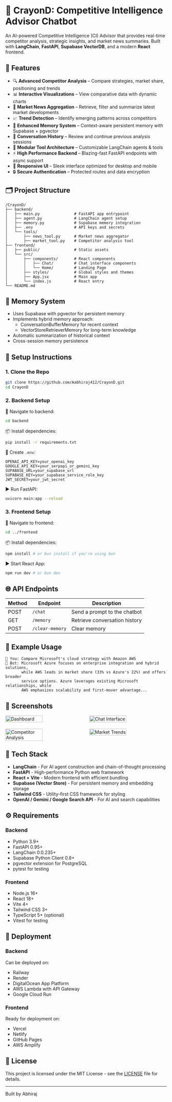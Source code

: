 # 🤖 CrayonD: Competitive Intelligence Advisor Chatbot

An AI-powered Competitive Intelligence (CI) Advisor that provides real-time competitor analysis, strategic insights, and market news summaries. Built with **LangChain**, **FastAPI**, **Supabase VectorDB**, and a modern **React** frontend.


## 🚀 Features

- 🔍 **Advanced Competitor Analysis** – Compare strategies, market share, positioning and trends
- 📊 **Interactive Visualizations** – View comparative data with dynamic charts
- 📰 **Market News Aggregation** – Retrieve, filter and summarize latest market developments
- 📈 **Trend Detection** – Identify emerging patterns across competitors
- 🧠 **Enhanced Memory System** – Context-aware persistent memory with Supabase + pgvector
- 🔄 **Conversation History** – Review and continue previous analysis sessions
- 🧩 **Modular Tool Architecture** – Customizable LangChain agents & tools
- ⚡ **High Performance Backend** – Blazing-fast FastAPI endpoints with async support
- 🎨 **Responsive UI** – Sleek interface optimized for desktop and mobile
- 🔒 **Secure Authentication** – Protected routes and data encryption

## 🗂️ Project Structure

```
/CrayonD/
├── backend/
│   ├── main.py               # FastAPI app entrypoint
│   ├── agent.py              # LangChain agent setup
│   ├── memory.py             # Supabase memory integration
│   ├── .env                  # API keys and secrets
│   └── tools/
│       ├── news_tool.py      # Market news aggregator
│       ├── market_tool.py    # Competitor analysis tool
├── frontend/
│   ├── public/               # Static assets
│   └── src/
│       ├── components/       # React components
│       │   ├── Chat/         # Chat interface components
│       │   └── Home/         # Landing Page
│       ├── styles/           # Global styles and themes
│       ├── App.jsx           # Main app
│       └── index.js          # React entry
└── README.md
```

## 🧠 Memory System

- Uses Supabase with pgvector for persistent memory
- Implements hybrid memory approach:
  - ConversationBufferMemory for recent context
  - VectorStoreRetrieverMemory for long-term knowledge
- Automatic summarization of historical context
- Cross-session memory persistence

## 🔧 Setup Instructions

### 1. Clone the Repo

```bash
git clone https://github.com/Aabhiraj412/CrayonD.git
cd CrayonD
```

### 2. Backend Setup

📁 Navigate to backend:
```bash
cd backend
```

📦 Install dependencies:
```bash
pip install -r requirements.txt
```

🔑 Create `.env`:
```
OPENAI_API_KEY=your_openai_key
GOOGLE_API_KEY=your_serpapi_or_gemini_key
SUPABASE_URL=your_supabase_url
SUPABASE_KEY=your_supabase_service_role_key
JWT_SECRET=your_jwt_secret
```

▶️ Run FastAPI:
```bash
uvicorn main:app --reload
```

### 3. Frontend Setup

📁 Navigate to frontend:
```bash
cd ../frontend
```

📦 Install dependencies:
```bash
npm install # or bun install if you're using bun
```

▶️ Start React App:
```bash
npm run dev # or bun dev
```

## 🌐 API Endpoints

| Method | Endpoint | Description |
|--------|----------|-------------|
| POST   | `/chat`  | Send a prompt to the chatbot |
| GET    | `/memory` | Retrieve conversation history |
| POST   | `/clear-memory` | Clear memory |

## 🧪 Example Usage

```
🧠 You: Compare Microsoft's cloud strategy with Amazon AWS
🤖 Bot: Microsoft Azure focuses on enterprise integration and hybrid solutions, 
       while AWS leads in market share (33% vs Azure's 22%) and offers broader 
       service options. Azure leverages existing Microsoft relationships, while 
       AWS emphasizes scalability and first-mover advantage...
```

## 📱 Screenshots

<div style="display: flex; justify-content: space-between; margin-bottom: 20px;">
  <img src="/api/placeholder/400/200" alt="Dashboard" width="48%" />
  <img src="/api/placeholder/400/200" alt="Chat Interface" width="48%" />
</div>
<div style="display: flex; justify-content: space-between;">
  <img src="/api/placeholder/400/200" alt="Competitor Analysis" width="48%" />
  <img src="/api/placeholder/400/200" alt="Market Trends" width="48%" />
</div>

## 📌 Tech Stack

- **LangChain** - For AI agent construction and chain-of-thought processing
- **FastAPI** - High-performance Python web framework
- **React + Vite** - Modern frontend with efficient bundling
- **Supabase (Vector Store)** - For persistent memory and embedding storage
- **Tailwind CSS** - Utility-first CSS framework for styling
- **OpenAI / Gemini / Google Search API** - For AI and search capabilities

## ⚙️ Requirements

### Backend
- Python 3.9+
- FastAPI 0.95+
- LangChain 0.0.235+
- Supabase Python Client 0.8+
- pgvector extension for PostgreSQL
- pytest for testing

### Frontend
- Node.js 16+
- React 18+
- Vite 4+
- Tailwind CSS 3+
- TypeScript 5+ (optional)
- Vitest for testing

## 🚀 Deployment

### Backend
Can be deployed on:
- Railway
- Render
- DigitalOcean App Platform
- AWS Lambda with API Gateway
- Google Cloud Run

### Frontend
Ready for deployment on:
- Vercel
- Netlify
- GitHub Pages
- AWS Amplify

## 📄 License

This project is licensed under the MIT License - see the [LICENSE](LICENSE) file for details.

---

Built by Abhiraj